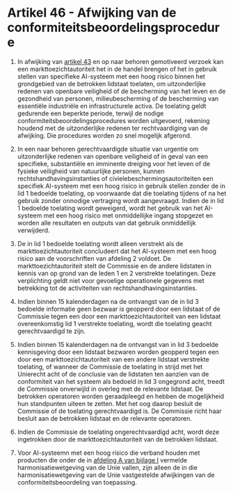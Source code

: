 # Artikel 46 - Afwijking van de conformiteitsbeoordelingsprocedure

1. In afwijking van [artikel 43](a43.md) en op naar behoren gemotiveerd verzoek kan een markttoezichtautoriteit het in de handel brengen of het in gebruik stellen van specifieke AI-systeem met een hoog risico binnen het grondgebied van de betrokken lidstaat toelaten, om uitzonderlijke redenen van openbare veiligheid of de bescherming van het leven en de gezondheid van personen, milieubescherming of de bescherming van essentiële industriële en infrastructurele activa. De toelating geldt gedurende een beperkte periode, terwijl de nodige conformiteitsbeoordelingsprocedures worden uitgevoerd, rekening houdend met de uitzonderlijke redenen ter rechtvaardiging van de afwijking. Die procedures worden zo snel mogelijk afgerond.

2. In een naar behoren gerechtvaardigde situatie van urgentie om uitzonderlijke redenen van openbare veiligheid of in geval van een specifieke, substantiële en imminente dreiging voor het leven of de fysieke veiligheid van natuurlijke personen, kunnen rechtshandhavingsinstanties of civielebeschermingsautoriteiten een specifiek AI-systeem met een hoog risico in gebruik stellen zonder de in lid 1 bedoelde toelating, op voorwaarde dat die toelating tijdens of na het gebruik zonder onnodige vertraging wordt aangevraagd. Indien de in lid 1 bedoelde toelating wordt geweigerd, wordt het gebruik van het AI-systeem met een hoog risico met onmiddellijke ingang stopgezet en worden alle resultaten en outputs van dat gebruik onmiddellijk verwijderd.

3. De in lid 1 bedoelde toelating wordt alleen verstrekt als de markttoezichtautoriteit concludeert dat het AI-systeem met een hoog risico aan de voorschriften van afdeling 2 voldoet. De markttoezichtautoriteit stelt de Commissie en de andere lidstaten in kennis van op grond van de leden 1 en 2 verstrekte toelatingen. Deze verplichting geldt niet voor gevoelige operationele gegevens met betrekking tot de activiteiten van rechtshandhavingsinstanties.

4. Indien binnen 15 kalenderdagen na de ontvangst van de in lid 3 bedoelde informatie geen bezwaar is geopperd door een lidstaat of de Commissie tegen een door een markttoezichtautoriteit van een lidstaat overeenkomstig lid 1 verstrekte toelating, wordt die toelating geacht gerechtvaardigd te zijn.

5. Indien binnen 15 kalenderdagen na de ontvangst van in lid 3 bedoelde kennisgeving door een lidstaat bezwaren worden geopperd tegen een door een markttoezichtautoriteit van een andere lidstaat verstrekte toelating, of wanneer de Commissie de toelating in strijd met het Unierecht acht of de conclusie van de lidstaten ten aanzien van de conformiteit van het systeem als bedoeld in lid 3 ongegrond acht, treedt de Commissie onverwijld in overleg met de relevante lidstaat. De betrokken operatoren worden geraadpleegd en hebben de mogelijkheid hun standpunten uiteen te zetten. Met het oog daarop besluit de Commissie of de toelating gerechtvaardigd is. De Commissie richt haar besluit aan de betrokken lidstaat en de relevante operatoren.

6. Indien de Commissie de toelating ongerechtvaardigd acht, wordt deze ingetrokken door de markttoezichtautoriteit van de betrokken lidstaat.

7. Voor AI-systeemn met een hoog risico die verband houden met producten die onder de in [afdeling A van bijlage I](../../../bijlagen/b1.md#afdeling-a--lijst-van-harmonisatiewetgeving-van-de-unie-op-basis-van-het-nieuwe-wetgevingskader) vermelde harmonisatiewetgeving van de Unie vallen, zijn alleen de in die harmonisatiewetgeving van de Unie vastgestelde afwijkingen van de conformiteitsbeoordeling van toepassing.

